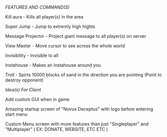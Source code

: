 
_FEATURES AND COMMAND(S)_

Kill aura - Kills all player(s) in the area

Super Jump - Jump to extremly high hights

Message Projector - Project giant message to all player(s) on server

View Master - Move cursor to see across the whole world

Invisibility - Invisible to all

Instahouse - Makes an instahouse around you

Troll - Spirts 10000 blocks of sand in the direction you are pointing (Point to destroy opponent)

_Idea(s) For Client_

Add custom GUI when in game

Amazing startup screen of "Novus Deceptus" with logo before entering start menu

Custom Menu screen with more features than just "Singleplayer" and "Multiplayer" ( EX: DONATE, WEBSITE, ETC ETC )
